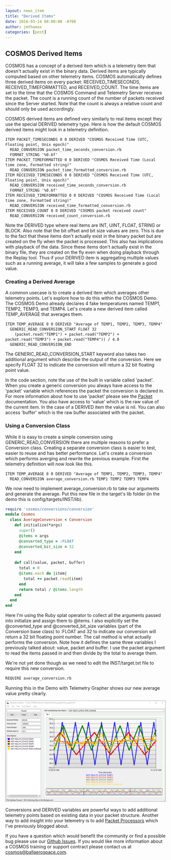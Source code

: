 ```yaml
---
layout: news_item
title: "Derived Items"
date: 2018-03-14 08:00:00 -0700
author: jmthomas
categories: [post]
---
```


## COSMOS Derived Items

COSMOS has a concept of a derived item which is a telemetry item that doesn't actually exist in the binary data. Derived items are typically computed based on other telemetry items. COSMOS automatically defines three derived items on every packet: RECEIVED_TIMESECONDS, RECEIVED_TIMEFORMATTED, and RECEIVED_COUNT. The time items are set to the time that the COSMOS Command and Telemetry Server receives the packet. The count is a running count of the number of packets received since the Server started. Note that the count is always a relative count and should only be used accordingly.

COSMOS derived items are defined very similarly to real items except they use the special DERIVED telemetry type. Here is how the default COSMOS derived items might look in a telemetry definition.

```
ITEM PACKET_TIMESECONDS 0 0 DERIVED "COSMOS Received Time (UTC, Floating point, Unix epoch)"
  READ_CONVERSION packet_time_seconds_conversion.rb
  FORMAT_STRING '%0.6f'
ITEM PACKET_TIMEFORMATTED 0 0 DERIVED "COSMOS Received Time (Local time zone, Formatted string)"
  READ_CONVERSION packet_time_formatted_conversion.rb
ITEM RECEIVED_TIMESECONDS 0 0 DERIVED "COSMOS Received Time (UTC, Floating point, Unix epoch)"
  READ_CONVERSION received_time_seconds_conversion.rb
  FORMAT_STRING '%0.6f'
ITEM RECEIVED_TIMEFORMATTED 0 0 DERIVED "COSMOS Received Time (Local time zone, Formatted string)"
  READ_CONVERSION received_time_formatted_conversion.rb
ITEM RECEIVED_COUNT 0 0 DERIVED "COSMOS packet received count"
  READ_CONVERSION received_count_conversion.rb
```

Note the DERIVED type where real items are INT, UINT, FLOAT, STRING or BLOCK. Also note that the bit offset and bit size values are zero. This is due to the fact that these items don't actually exist in the binary packet but are created on the fly when the packet is processed. This also has implications with playback of the data. Since these items don't actually exist in the binary file, they are created on the fly even when doing playback through the Replay tool. Thus if your DERIVED item is aggregating multiple values such as a running average, it will take a few samples to generate a good value.

### Creating a Derived Average

A common usecase is to create a derived item which averages other telemetry points. Let's explore how to do this within the COSMOS Demo. The COSMOS Demo already declares 4 fake temperatures named TEMP1, TEMP2, TEMP3, and TEMP4. Let's create a new derived item called TEMP_AVERAGE that averages them.

```
ITEM TEMP_AVERAGE 0 0 DERIVED "Average of TEMP1, TEMP2, TEMP3, TEMP4"
  GENERIC_READ_CONVERSION_START FLOAT 32
    (packet.read("TEMP1") + packet.read("TEMP2") + packet.read("TEMP3") + packet.read("TEMP4")) / 4.0
  GENERIC_READ_CONVERSION_END
```

The GENERIC_READ_CONVERSION_START keyword also takes two additional argument which describe the output of the conversion. Here we specify FLOAT 32 to indicate the conversion will return a 32 bit floating point value.

In the code section, note the use of the built in variable called 'packet'. When you create a generic conversion you always have access to the 'packet' variable which references the packet the conversion is declared in. For more information about how to use 'packet' please see the [Packet](/docs/v4/packet-class/) documentation. You also have access to 'value' which is the raw value of the current item. In the case of a DERIVED item the value is nil. You can also access 'buffer' which is the raw buffer associated with the packet.

### Using a Conversion Class

While it is easy to create a simple conversion using GENERIC_READ_CONVERSION there are multiple reasons to prefer a Conversion class. Creating a separate conversion class is easier to test, easier to reuse and has better performance. Let's create a conversion which performs averging and rewrite the previous example. First the telemetry definition will now look like this.

```
ITEM TEMP_AVERAGE 0 0 DERIVED "Average of TEMP1, TEMP2, TEMP3, TEMP4"
  READ_CONVERSION average_conversion.rb TEMP1 TEMP2 TEMP3 TEMP4
```

We now need to implement average_conversion.rb to take our arguments and generate the average. Put this new file in the target's lib folder (in the demo this is config/targets/INST/lib).

```ruby
require 'cosmos/conversions/conversion'
module Cosmos
  class AverageConversion < Conversion
    def initialize(*args)
      super()
      @items = args
      @converted_type = :FLOAT
      @converted_bit_size = 32
    end

    def call(value, packet, buffer)
      total = 0
      @items.each do |item|
        total += packet.read(item)
      end
      return total / @items.length
    end
  end
end
```

Here I'm using the Ruby splat operator to collect all the arguments passed into initialize and assign them to @items. I also explicitly set the @converted_type and @converted_bit_size variables (part of the Conversion base class) to :FLOAT and 32 to indicate our conversion will return a 32 bit floating point number. The call method is what actually performs the conversion. Note how it defines the same three variables I previously talked about: value, packet and buffer. I use the packet argument to read the items passed in and then divide by the total to average them.

We're not yet done though as we need to edit the INST/target.txt file to require this new conversion.

```bash
REQUIRE average_conversion.rb
```

Running this in the Demo with Telemetry Grapher shows our new average value pretty clearly.

![Tlm Grapher Derived](/img/2018_03_14_tlm_grapher_derived.png)

Conversions and DERIVED variables are powerful ways to add additional telemetry points based on existing data in your packet structure. Another way to add insight into your telemetry is to add [Packet Processors](/news/2017/05/08/packet_processors/) which I've previously blogged about.

If you have a question which would benefit the community or find a possible bug please use our [Github Issues](https://github.com/BallAerospace/COSMOS/issues). If you would like more information about a COSMOS training or support contract please contact us at <cosmos@ballaerospace.com>.
